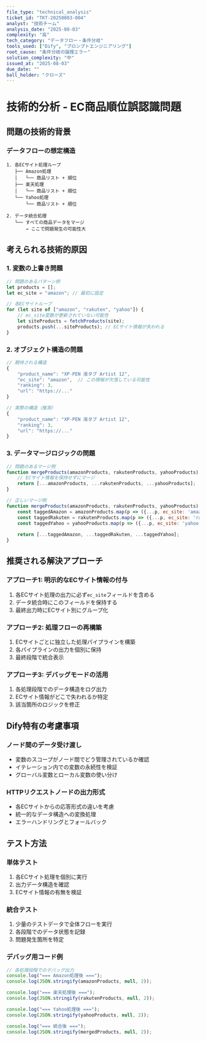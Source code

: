 ```yaml
---
file_type: "technical_analysis"
ticket_id: "TKT-20250803-004"
analyst: "技術チーム"
analysis_date: "2025-08-03"
complexity: "高"
tech_category: "データフロー・条件分岐"
tools_used: ["Dify", "プロンプトエンジニアリング"]
root_cause: "条件分岐の論理エラー"
solution_complexity: "中"
issued_at: "2025-08-03"
due_date: ""
ball_holder: "クローズ"
---
```


# 技術的分析 - EC商品順位誤認識問題

## 問題の技術的背景

### データフローの想定構造
```
1. 各ECサイト処理ループ
   ├── Amazon処理
   │   └── 商品リスト + 順位
   ├── 楽天処理
   │   └── 商品リスト + 順位
   └── Yahoo処理
       └── 商品リスト + 順位
       
2. データ統合処理
   └── すべての商品データをマージ
       → ここで問題発生の可能性大
```

## 考えられる技術的原因

### 1. 変数の上書き問題
```javascript
// 問題のあるパターン例
let products = [];
let ec_site = "amazon"; // 最初に設定

// 各ECサイトループ
for (let site of ["amazon", "rakuten", "yahoo"]) {
    // ec_site変数が更新されていない可能性
    let siteProducts = fetchProducts(site);
    products.push(...siteProducts); // ECサイト情報が失われる
}
```

### 2. オブジェクト構造の問題
```javascript
// 期待される構造
{
    "product_name": "XP-PEN 液タブ Artist 12",
    "ec_site": "amazon",  // この情報が欠落している可能性
    "ranking": 3,
    "url": "https://..."
}

// 実際の構造（推測）
{
    "product_name": "XP-PEN 液タブ Artist 12",
    "ranking": 3,
    "url": "https://..."
}
```

### 3. データマージロジックの問題
```javascript
// 問題のあるマージ例
function mergeProducts(amazonProducts, rakutenProducts, yahooProducts) {
    // ECサイト情報を保持せずにマージ
    return [...amazonProducts, ...rakutenProducts, ...yahooProducts];
}

// 正しいマージ例
function mergeProducts(amazonProducts, rakutenProducts, yahooProducts) {
    const taggedAmazon = amazonProducts.map(p => ({...p, ec_site: 'amazon'}));
    const taggedRakuten = rakutenProducts.map(p => ({...p, ec_site: 'rakuten'}));
    const taggedYahoo = yahooProducts.map(p => ({...p, ec_site: 'yahoo'}));
    
    return [...taggedAmazon, ...taggedRakuten, ...taggedYahoo];
}
```

## 推奨される解決アプローチ

### アプローチ1: 明示的なECサイト情報の付与
1. 各ECサイト処理の出力に必ず`ec_site`フィールドを含める
2. データ統合時にこのフィールドを保持する
3. 最終出力時にECサイト別にグループ化

### アプローチ2: 処理フローの再構築
1. ECサイトごとに独立した処理パイプラインを構築
2. 各パイプラインの出力を個別に保持
3. 最終段階で統合表示

### アプローチ3: デバッグモードの活用
1. 各処理段階でのデータ構造をログ出力
2. ECサイト情報がどこで失われるか特定
3. 該当箇所のロジックを修正

## Dify特有の考慮事項

### ノード間のデータ受け渡し
- 変数のスコープがノード間でどう管理されているか確認
- イテレーション内での変数の永続性を検証
- グローバル変数とローカル変数の使い分け

### HTTPリクエストノードの出力形式
- 各ECサイトからの応答形式の違いを考慮
- 統一的なデータ構造への変換処理
- エラーハンドリングとフォールバック

## テスト方法

### 単体テスト
1. 各ECサイト処理を個別に実行
2. 出力データ構造を確認
3. ECサイト情報の有無を検証

### 統合テスト
1. 少量のテストデータで全体フローを実行
2. 各段階でのデータ状態を記録
3. 問題発生箇所を特定

### デバッグ用コード例
```javascript
// 各処理段階でのデバッグ出力
console.log("=== Amazon処理後 ===");
console.log(JSON.stringify(amazonProducts, null, 2));

console.log("=== 楽天処理後 ===");
console.log(JSON.stringify(rakutenProducts, null, 2));

console.log("=== Yahoo処理後 ===");
console.log(JSON.stringify(yahooProducts, null, 2));

console.log("=== 統合後 ===");
console.log(JSON.stringify(mergedProducts, null, 2));
```
